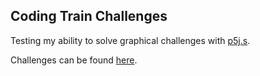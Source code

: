 ## Coding Train Challenges
Testing my ability to solve graphical challenges with [p5j.s]([<https://p5js.org/get-started/>).

Challenges can be found [here](<https://thecodingtrain.com/CodingChallenges/>).
